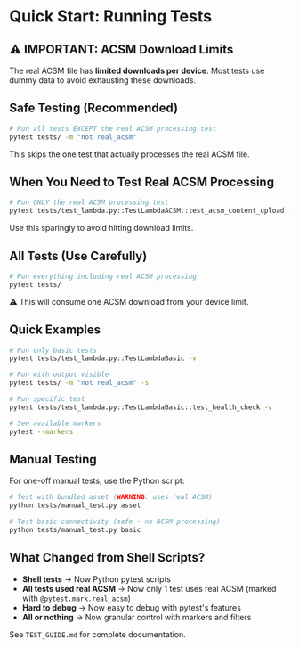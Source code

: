 # Quick Start: Running Tests

## ⚠️ IMPORTANT: ACSM Download Limits

The real ACSM file has **limited downloads per device**. Most tests use dummy data to avoid exhausting these downloads.

## Safe Testing (Recommended)

```bash
# Run all tests EXCEPT the real ACSM processing test
pytest tests/ -m "not real_acsm"
```

This skips the one test that actually processes the real ACSM file.

## When You Need to Test Real ACSM Processing

```bash
# Run ONLY the real ACSM processing test
pytest tests/test_lambda.py::TestLambdaACSM::test_acsm_content_upload -v
```

Use this sparingly to avoid hitting download limits.

## All Tests (Use Carefully)

```bash
# Run everything including real ACSM processing
pytest tests/
```

⚠️ This will consume one ACSM download from your device limit.

## Quick Examples

```bash
# Run only basic tests
pytest tests/test_lambda.py::TestLambdaBasic -v

# Run with output visible
pytest tests/ -m "not real_acsm" -s

# Run specific test
pytest tests/test_lambda.py::TestLambdaBasic::test_health_check -v

# See available markers
pytest --markers
```

## Manual Testing

For one-off manual tests, use the Python script:

```bash
# Test with bundled asset (WARNING: uses real ACSM)
python tests/manual_test.py asset

# Test basic connectivity (safe - no ACSM processing)
python tests/manual_test.py basic
```

## What Changed from Shell Scripts?

- **Shell tests** → Now Python pytest scripts
- **All tests used real ACSM** → Now only 1 test uses real ACSM (marked with `@pytest.mark.real_acsm`)
- **Hard to debug** → Now easy to debug with pytest's features
- **All or nothing** → Now granular control with markers and filters

See `TEST_GUIDE.md` for complete documentation.
